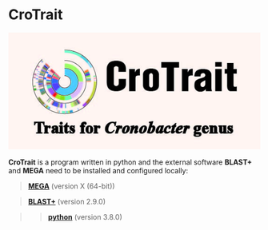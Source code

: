 # CroTrait
![icon](assist/icon.jpg)

**CroTrait** is a program written in python and the external software **BLAST+** and **MEGA** need to be installed and configured locally:<br>

>**[MEGA](https://www.megasoftware.net/)** (version X (64-bit))<br>

>**[BLAST+](https://blast.ncbi.nlm.nih.gov/)** (version 2.9.0)<br>

>>**[python](https://www.python.org/)** (version 3.8.0) <br>

